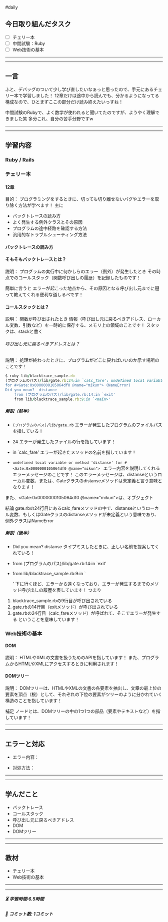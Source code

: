 #daily

## 今日取り組んだタスク

- [ ] チェリー本
- [ ] 中間試験：Ruby
- [ ] Web技術の基本

---
---
## 一言

ふと、デバッグのついて少し学び直したいなぁっと思ったので、手元にあるチェリー本で学習しました！
12章だけは途中から読んでも、分かるようになってる構成なので、ひとまずここの部分だけ読み終えたいっすね！

中間試験のRubyで、よく数学が使われると聞いてたのですが、ようやく理解できました笑
多分これ、自分の苦手分野ですw

---
---
## 学習内容
### Ruby / Rails

### チェリー本
#### 12章

目的：
プログラミングをするときに、切っても切り離せないバグやエラーを取り除く方法が学べます！
主に
-  バックトレースの読み方
- よく発生する例外クラスとその原因
- プログラムの途中経路を確認する方法
- 汎用的なトラブルシューティング方法

#### バックトレースの読み方

#### そもそもバックトレースとは？

説明：
プログラムの実行中に何かしらのエラー（例外）が発生したとき
その時点でのコールスタック（関数呼び出しの履歴）を記録したものです！

簡単に言うと
エラーが起こった地点から、その原因となる呼び出し元までに遡って教えてくれる便利な道しるべです！


#### コールスタックとは？

説明：
関数が呼び出されたとき
情報（呼び出し元に戻るべきアドレス、ローカル変数、引数など）を一時的に保存する、メモリ上の領域のことです！
スタックは、stackと書く


###### 呼び出し元に戻るべきアドレスとは？

説明：
処理が終わったときに、プログラムがどこに戻ればいいのか示す場所のことです！

```ruby
$ ruby lib/blacktrace_sample.rb
(プログラムのパス)/lib/gate.rb:24:in `calc_fare': undefined local variable or method `distanse'
for #<Gate:0x0000000105064df0 @name="mikun"> (NameError)
Did you mean?  distance
	from (プログラムのパス)/lib/gate.rb:14:in `exit'
	from lib/blacktrace_sample.rb:9:in `<main>'

```

##### 解説（前半）
- `(プログラムのパス)/lib/gate.rb`
エラーが発生したプログラムのファイルパスを指している！

- 24
エラーが発生したファイルの行を指しています！

- in `calc_fare'
エラーが起きたメソッドの名前を指しています！

- `undefined local variable or method 'distanse' for #<Gate:0x0000000105064df0 @name="mikun"> `
エラー内容を説明してくれるエラーメッセージのことです！
このエラーメッセージは、distanseというローカル変数、または、Gateクラスのdistanseメソッドは未定義と言う意味となります！

また、<Gate:0x0000000105064df0 @name="mikun">は、オブジェクト


結論
gate.rbの24行目にあるcalc_fareメソッドの中で、distanseというローカル変数、もしくはGateクラスのdistanseメソッドが未定義という意味であり、例外クラスはNameError


##### 解説（後半）
- Did you mean? distanse
タイプミスしたときに、正しい名前を提案してくれている！

- from (プログラムのパス)/lib/gate.rb:14:in `exit'
- from lib/blacktrace_sample.rb:9:in `<main>'
下に行くほど、エラーから遠くなっており、エラーが発生するまでのメソッド呼び出しの履歴を表しています！
つまり
1. blacktrace_sample.rbの9行目が呼び出されている
2. gate.rbの14行目（exitメソッド）が呼び出されている
3. gate.rbの24行目（calc_fareメソッド）が呼ばれて、そこでエラーが発生する
ということを意味しています！


### Web技術の基本

#### DOM

説明：
HTMLやXMLの文書を扱うためのAPIを指しています！
また、プログラムからHTMLやXMLにアクセスするときに利用されます！


#### DOMツリー

説明：
DOMツリーは、HTMLやXMLの文書の各要素を抽出し、文章の最上位の要素を頂点（根）として、それぞれの下位の要素がツリーのように分かれていく構造のことを指しています！

補足
ノードとは、DOMツリーの中の1つ1つの部品（要素やテキストなど）を指しています！


---
---
## エラーと対応

- エラー内容：
    
- 対処方法：


---
---
## 学んだこと

- バックトレース
- コールスタック
- 呼び出し元に戻るべきアドレス
- DOM
- DOMツリー


---
---
## 教材

- チェリー本
- Web技術の基本


---
---
##### ⏳ 学習時間:6.5時間  
##### 🌱 コミット数: 1コミット